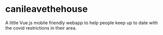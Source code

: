 # canileavethehouse

A little Vue.js mobile friendly webapp to help people keep up to date with the covid restrictions in their area. 
